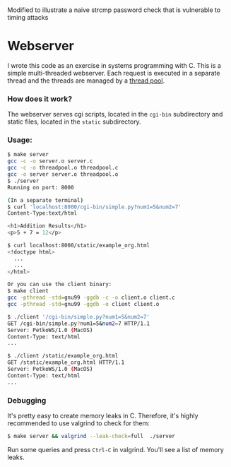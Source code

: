 ###

Modified to illustrate a naive strcmp password check that is vulnerable
to timing attacks

# Webserver

I wrote this code as an exercise in systems programming with C. This is a simple multi-threaded webserver. Each request is executed in a separate thread and the threads are managed by a [thread pool](https://github.com/pminkov/threadpool).

### How does it work?

The webserver serves cgi scripts, located in the `cgi-bin` subdirectory and static files, located in the `static` subdirectory.


### Usage:
```bash
$ make server
gcc -c -o server.o server.c
gcc -c -o threadpool.o threadpool.c
gcc -o server server.o threadpool.o
$ ./server
Running on port: 8000

(In a separate terminal)
$ curl 'localhost:8000/cgi-bin/simple.py?num1=5&num2=7'
Content-Type:text/html

<h1>Addition Results</h1>
<p>5 + 7 = 12</p>

$ curl localhost:8000/static/example_org.html
<!doctype html>
  ...
  ...
</html>

Or you can use the client binary:
$ make client
gcc -pthread -std=gnu99 -ggdb -c -o client.o client.c
gcc -pthread -std=gnu99 -ggdb -o client client.o

$ ./client '/cgi-bin/simple.py?num1=5&num2=7'
GET /cgi-bin/simple.py?num1=5&num2=7 HTTP/1.1
Server: PetkoWS/1.0 (MacOS)
Content-Type: text/html
...

$ ./client /static/example_org.html
GET /static/example_org.html HTTP/1.1
Server: PetkoWS/1.0 (MacOS)
Content-Type: text/html
...

```

### Debugging

It's pretty easy to create memory leaks in C. Therefore, it's highly recommended to use valgrind to check for them:

```bash
$ make server && valgrind --leak-check=full  ./server
```

Run some queries and press `Ctrl-C` in valgrind. You'll see a list of memory leaks.
